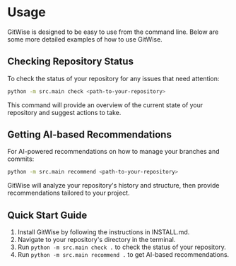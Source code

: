 # Usage

GitWise is designed to be easy to use from the command line. Below are some more detailed examples of how to use GitWise.

## Checking Repository Status

To check the status of your repository for any issues that need attention:

```bash
python -m src.main check <path-to-your-repository>
```

This command will provide an overview of the current state of your repository and suggest actions to take.

## Getting AI-based Recommendations

For AI-powered recommendations on how to manage your branches and commits:

```bash
python -m src.main recommend <path-to-your-repository>
```

GitWise will analyze your repository's history and structure, then provide recommendations tailored to your project.

## Quick Start Guide

1. Install GitWise by following the instructions in INSTALL.md.
2. Navigate to your repository's directory in the terminal.
3. Run `python -m src.main check .` to check the status of your repository.
4. Run `python -m src.main recommend .` to get AI-based recommendations.